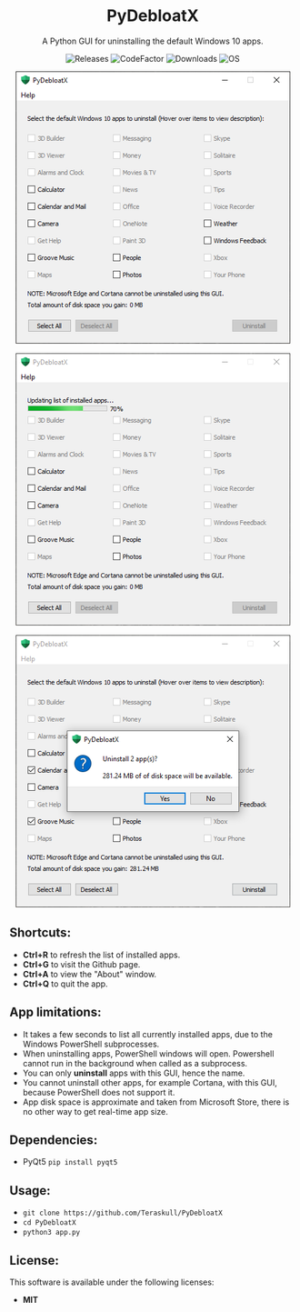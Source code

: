
<h1 align="center">
    PyDebloatX
</h1>

<p align="center">
    A Python GUI for uninstalling the default Windows 10 apps.
</p>

<p align="center">
  <a style="text-decoration:none" href="https://github.com/Teraskull/PyDebloatX/releases">
    <img src="https://img.shields.io/github/v/release/Teraskull/PyDebloatX?label=Version&style=flat-square" alt="Releases" />
  </a>
  <a style="text-decoration:none" href="https://www.codefactor.io/repository/github/teraskull/pydebloatx">
    <img src="https://www.codefactor.io/repository/github/teraskull/pydebloatx/badge?style=flat-square" alt="CodeFactor" />
  </a>
  <a style="text-decoration:none" href="https://github.com/Teraskull/PyDebloatX/releases">
    <img src="https://img.shields.io/github/downloads/teraskull/pydebloatx/total?color=00B16A&style=flat-square" alt="Downloads" />
  </a>
  <a style="text-decoration:none">
    <img src="https://img.shields.io/badge/OS-Windows%2010-blue?style=flat-square" alt="OS" />
  </a>
</p>

<div align="center">

![Main window screenshot](images/app_main.png)

![Loading screenshot](images/app_loading.png)

![Confirmation screenshot](images/app_confirm.png)

</div>


## Shortcuts:

* **Ctrl+R** to refresh the list of installed apps.
* **Ctrl+G** to visit the Github page.
* **Ctrl+A** to view the "About" window.
* **Ctrl+Q** to quit the app.

## App limitations:

* It takes a few seconds to list all currently installed apps, due to the Windows PowerShell subprocesses.
* When uninstalling apps, PowerShell windows will open. Powershell cannot run in the background when called as a subprocess.
* You can only **uninstall** apps with this GUI, hence the name.
* You cannot uninstall other apps, for example Cortana, with this GUI, because PowerShell does not support it.
* App disk space is approximate and taken from Microsoft Store, there is no other way to get real-time app size.

## Dependencies:

* PyQt5
    ```pip install pyqt5```

## Usage:

* ```git clone https://github.com/Teraskull/PyDebloatX```
* ```cd PyDebloatX```
* ```python3 app.py```

## License:

This software is available under the following licenses:

  * **MIT**